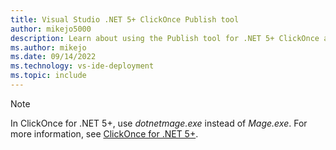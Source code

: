 ```yaml
---
title: Visual Studio .NET 5+ ClickOnce Publish tool
author: mikejo5000
description: Learn about using the Publish tool for .NET 5+ ClickOnce applications
ms.author: mikejo
ms.date: 09/14/2022
ms.technology: vs-ide-deployment
ms.topic: include
---
```


> [!NOTE]
> In ClickOnce for .NET 5+, use *dotnetmage.exe* instead of *Mage.exe*. For more information, see [ClickOnce for .NET 5+](../../deployment/clickonce-deployment-dotnet.md).
